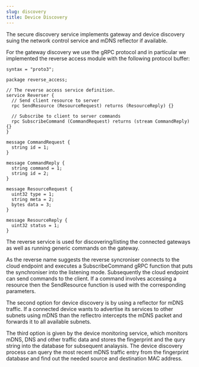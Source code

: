 ```yaml
---
slug: discovery
title: Device Discovery
---
```


The secure discovery service implements gateway and device discovery suing the network control service and mDNS reflector if available.

For the gateway discovery we use the gRPC protocol and in particular we implemented the reverse access module with the following protocol buffer:

```
syntax = "proto3";

package reverse_access;

// The reverse access service definition.
service Reverser {
  // Send client resource to server 
  rpc SendResource (ResourceRequest) returns (ResourceReply) {}

  // Subscribe to client to server commands
  rpc SubscribeCommand (CommandRequest) returns (stream CommandReply) {}
}

message CommandRequest {
  string id = 1;
}

message CommandReply {
  string command = 1;
  string id = 2;
}

message ResourceRequest {
  uint32 type = 1;
  string meta = 2;
  bytes data = 3;
}

message ResourceReply {
  uint32 status = 1;
}
```

The reverse service is used for discovering/listing the connected gateways as well as running generic commands on the gateway.

As the reverse name suggests the reverse syncroniser connects to the cloud endpoint and executes a SubscribeCommand gRPC function that puts the synchroniser into the listening mode. Subsequently the cloud endpoint can send commands to the client. If a command involves accessing a resource then the SendResource function is used with the corresponding parameters. 

The second option for device discovery is by using a reflector for mDNS traffic. If a connected device wants to advertise its services to other subnets using mDNS than the reflectro intercepts the mDNS packet and forwards it to all available subnets.

The third option is given by the device monitoring service, which monitors mDNS, DNS and other traffic data and stores the fingerprint and the qury string into the database for subsequent analaysis. The device discovery process can query the most recent mDNS traffic entry from the fingerprint database and find out the needed source and destination MAC address.
